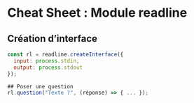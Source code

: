 # Cheat Sheet : Module readline

## Création d’interface
```js
const rl = readline.createInterface({
  input: process.stdin,
  output: process.stdout
});

## Poser une question
rl.question("Texte ?", (réponse) => { ... });
